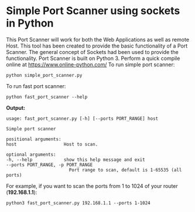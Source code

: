 # Simple Port Scanner using sockets in Python
This Port Scanner will work for both the Web Applications as well as remote Host. This tool has been created to provide the basic functionality of a Port Scanner. The general concept of Sockets had been used to provide the functionality. Port Scanner is built on Python 3. Perform a quick compile online at https://www.online-python.com/
To run simple port scanner:   
```
python simple_port_scanner.py
```
To run fast port scanner:
```
python fast_port_scanner --help
```
**Output:**
```
usage: fast_port_scanner.py [-h] [--ports PORT_RANGE] host

Simple port scanner

positional arguments:
host                  Host to scan.

optional arguments:
-h, --help            show this help message and exit
--ports PORT_RANGE, -p PORT_RANGE
                        Port range to scan, default is 1-65535 (all ports)
```
For example, if you want to scan the ports from 1 to 1024 of your router (**192.168.1.1**):
```
python3 fast_port_scanner.py 192.168.1.1 --ports 1-1024
```

